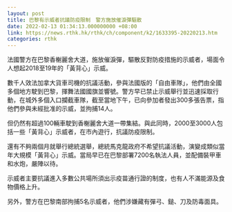 ```yaml
---
layout: post
title: 巴黎有示威者抗議防疫限制　警方施放催淚彈驅散
date: 2022-02-13 01:34:13.000000000 +08:00
link: https://news.rthk.hk/rthk/ch/component/k2/1633395-20220213.htm
categories: rthk
---
```


法國警方在巴黎香榭麗舍大道，施放催淚彈，驅散反對防疫措施的示威者，場面令人想起2018至19年的「黃背心」示威。

數千人效法加拿大貨車司機的抗議活動，參與法國版的「自由車隊」，他們由全國多個地方駛到巴黎，揮舞法國國旗並響號。警方早已禁止示威舉行並迅速採取行動，在城外多個入口攔截車隊，截至當地下午，已向參加者發出300多張告票，指他們參與未經批准的示威，並拘捕14人。

但仍然有超過100輛車駛到香榭麗舍大道一帶集結。與此同時，2000至3000人包括一些「黃背心」示威者，在市內遊行，抗議防疫限制。

還有不夠兩個月就舉行總統選舉，總統馬克龍政府不希望抗議活動，演變成類似當年大規模「黃背心」示威。當局早已在巴黎部署7200名執法人員，並配備裝甲車和水炮，嚴陣以待。

示威者主要抗議進入多數公共場所須出示疫苗通行證的制度，也有人不滿能源及食物價格上升。

另外，警方在巴黎南部拘捕5名示威者，他們涉嫌藏有彈弓、鎚、刀及防毒面具。


　
